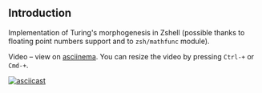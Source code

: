## Introduction

Implementation of Turing's morphogenesis in Zshell
(possible thanks to floating point numbers support
and to `zsh/mathfunc` module).

Video – view on [asciinema](https://asciinema.org/a/47133). You can resize the video by pressing `Ctrl-+` or `Cmd-+`.

[![asciicast](https://asciinema.org/a/47133.png)](https://asciinema.org/a/47133)
